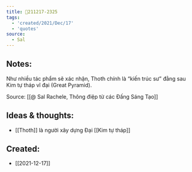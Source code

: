 ```yaml
---
title: 💬211217-2325
tags:
  - 'created/2021/Dec/17'
  - 'quotes'
source:
  - Sal
---
```


## Notes:
Như nhiều tác phẩm sẽ xác nhận, Thoth chính là “kiến trúc sư” đằng sau Kim tự tháp vĩ đại (Great Pyramid). 

Source: [[@ Sal Rachele, Thông điệp từ các Đấng Sáng Tạo]]

## Ideas & thoughts:
- [[Thoth]] là người xây dựng Đại [[Kim tự tháp]]
## Created:
- [[2021-12-17]]
